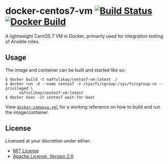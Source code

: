 # docker-centos7-vm [![Build Status][travis.svg]][travis] [![Docker Build][docker.svg]][docker]

A lightweight CentOS 7 VM in Docker, primarily used for integration testing of Ansible roles.

## Usage

The image and container can be built and started like so:

```
$ docker build -t naftulikay/centos7-vm:latest ./
$ docker run -d --name centos7 -v /sys/fs/cgroup:/sys/fs/cgroup:ro --privileged \
      naftulikay/centos7-vm:latest
$ docker exec -it centos7 wait-for-boot
```

View [`docker-compose.yml`](./docker-compose.yml) for a working reference on how to build and run the image/container.

## License

Licensed at your discretion under either:

 - [MIT License](./LICENSE-MIT)
 - [Apache License, Version 2.0](./LICENSE-APACHE)

 [docker]: https://hub.docker.com/r/naftulikay/centos7-vm/
 [docker.svg]: https://img.shields.io/docker/automated/naftulikay/centos7-vm.svg?maxAge=2592001
 [travis]: https://travis-ci.org/naftulikay/docker-centos7-vm
 [travis.svg]: https://travis-ci.org/naftulikay/docker-centos7-vm.svg?branch=master
